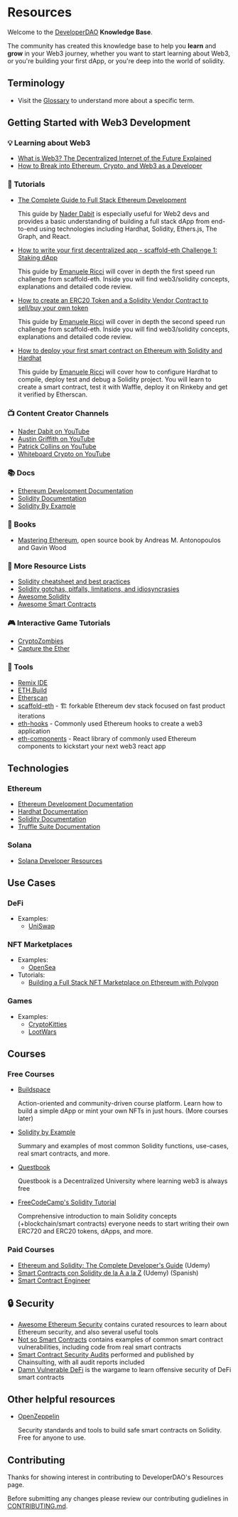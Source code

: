 # Resources

Welcome to the [DeveloperDAO](https://github.com/Developer-DAO/developer-dao) **Knowledge Base**.

The community has created this knowledge base to help you **learn** and **grow** in your Web3 journey, whether you want to start learning about Web3, or you're building your first dApp, or you're deep into the world of solidity.

## Terminology

- Visit the [Glossary](GLOSSARY.md) to understand more about a specific term.

## Getting Started with Web3 Development

### 💡 Learning about Web3

- [What is Web3? The Decentralized Internet of the Future Explained](https://www.freecodecamp.org/news/what-is-web3/)
- [How to Break into Ethereum, Crypto, and Web3 as a Developer](https://www.freecodecamp.org/news/breaking-into-ethereum-crypto-web3-as-a-developer/)

### 📄 Tutorials

- [The Complete Guide to Full Stack Ethereum Development](https://dev.to/dabit3/the-complete-guide-to-full-stack-ethereum-development-3j13)

  This guide by [Nader Dabit](https://github.com/dabit3) is especially useful for Web2 devs and provides a basic understanding of building a full stack dApp from end-to-end using technologies including Hardhat, Solidity, Ethers.js, The Graph, and React.

- [How to write your first decentralized app - scaffold-eth Challenge 1: Staking dApp](https://dev.to/stermi/scaffold-eth-challenge-1-staking-dapp-4ofb)

  This guide by [Emanuele Ricci](https://twitter.com/StErMi) will cover in depth the first speed run challenge from scaffold-eth. Inside you will find web3/solidity concepts, explanations and detailed code review.

- [How to create an ERC20 Token and a Solidity Vendor Contract to sell/buy your own token](https://dev.to/stermi/how-to-create-an-erc20-token-and-a-solidity-vendor-contract-to-sell-buy-your-own-token-4j1m)

  This guide by [Emanuele Ricci](https://twitter.com/StErMi) will cover in depth the second speed run challenge from scaffold-eth. Inside you will find web3/solidity concepts, explanations and detailed code review.

- [How to deploy your first smart contract on Ethereum with Solidity and Hardhat](https://dev.to/stermi/how-to-deploy-your-first-smart-contract-on-ethereum-with-solidity-and-hardhat-5efc)

  This guide by [Emanuele Ricci](https://twitter.com/StErMi) will cover how to configure Hardhat to compile, deploy test and debug a Solidity project. You will learn to create a smart contract, test it with Waffle, deploy it on Rinkeby and get it verified by Etherscan.

### 📺 Content Creator Channels

- [Nader Dabit on YouTube](https://www.youtube.com/c/naderdabit)
- [Austin Griffith on YouTube](https://www.youtube.com/channel/UC_HI2i2peo1A-STdG22GFsA)
- [Patrick Collins on YouTube](https://www.youtube.com/channel/UCn-3f8tw_E1jZvhuHatROwA)
- [Whiteboard Crypto on YouTube](https://www.youtube.com/channel/UCsYYksPHiGqXHPoHI-fm5sg)

### 📚 Docs

- [Ethereum Development Documentation](https://ethereum.org/en/developers/docs/)
- [Solidity Documentation](https://docs.soliditylang.org/en/v0.8.8/index.html)
- [Solidity By Example](https://docs.soliditylang.org/en/v0.8.8/solidity-by-example.html)

### 📖 Books

- [Mastering Ethereum](https://github.com/ethereumbook/ethereumbook), open source book by Andreas M. Antonopoulos and Gavin Wood

### 🤯 More Resource Lists

- [Solidity cheatsheet and best practices](https://github.com/manojpramesh/solidity-cheatsheet)
- [Solidity gotchas, pitfalls, limitations, and idiosyncrasies](https://github.com/miguelmota/solidity-idiosyncrasies)
- [Awesome Solidity](https://github.com/bkrem/awesome-solidity)
- [Awesome Smart Contracts](https://github.com/transmute-industries/awesome-smart-contracts)

### 🎮 Interactive Game Tutorials

- [CryptoZombies](https://cryptozombies.io/en/solidity)
- [Capture the Ether](https://capturetheether.com/)

### 🔨 Tools

- [Remix IDE](https://remix.ethereum.org/)
- [ETH.Build](https://eth.build/)
- [Etherscan](https://etherscan.io/)
- [scaffold-eth](https://github.com/scaffold-eth/scaffold-eth) - 🏗 forkable Ethereum dev stack focused on fast product iterations
- [eth-hooks](https://github.com/scaffold-eth/eth-hooks) - Commonly used Ethereum hooks to create a web3 application
- [eth-components](https://github.com/scaffold-eth/eth-components) - React library of commonly used Ethereum components to kickstart your next web3 react app

## Technologies

### Ethereum

- [Ethereum Development Documentation](https://ethereum.org/en/developers/docs/)
- [Hardhat Documentation](https://hardhat.org/getting-started/)
- [Solidity Documentation](https://docs.soliditylang.org/en/v0.8.8/index.html)
- [Truffle Suite Documentation](https://www.trufflesuite.com/docs)

### Solana

- [Solana Developer Resources](https://github.com/CristinaSolana/solana-developer-resources)

## Use Cases

### DeFi

- Examples:
  - [UniSwap](https://uniswap.org/)

### NFT Marketplaces

- Examples:
  - [OpenSea](https://opensea.io/)
- Tutorials:
  - [Building a Full Stack NFT Marketplace on Ethereum with Polygon](https://dev.to/dabit3/building-scalable-full-stack-apps-on-ethereum-with-polygon-2cfb)

### Games

- Examples:
  - [CryptoKitties](https://www.cryptokitties.co/)
  - [LootWars](https://lootwars.xyz/)

## Courses

### Free Courses
- [Buildspace](https://buildspace.so) 

  Action-oriented and community-driven course platform. Learn how to build a simple dApp or mint your own NFTs in just hours. (More courses later)

- [Solidity by Example](https://solidity-by-example.org/)

  Summary and examples of most common Solidity functions, use-cases, real smart contracts, and more.

- [Questbook](https://questbook.notion.site/Questbook-Learn-Web3-a5f4be8b107f4647a91fe84e6aa7e722)

  Questbook is a Decentralized University where learning web3 is always free
  
 - [FreeCodeCamp's Solidity Tutorial](https://www.youtube.com/embed/M576WGiDBdQ)

   Comprehensive introduction to main Solidity concepts (+blockchain/smart contracts) everyone needs to start writing their own ERC720 and ERC20 tokens, dApps, and more.  

### Paid Courses

- [Ethereum and Solidity: The Complete Developer's Guide](https://www.udemy.com/course/ethereum-and-solidity-the-complete-developers-guide/) (Udemy)
- [Smart Contracts con Solidity de la A a la Z](https://www.udemy.com/course/solidity-a-z/learn/lecture/26791510?start=0#overview) (Udemy) (Spanish)
- [Smart Contract Engineer](https://www.smartcontract.engineer/)

## 🔒 Security

- [Awesome Ethereum Security](https://github.com/crytic/awesome-ethereum-security) contains curated resources to learn about Ethereum security, and also several useful tools
- [Not so Smart Contracts](https://github.com/crytic/not-so-smart-contracts) contains examples of common smart contract vulnerabilities, including code from real smart contracts
- [Smart Contract Security Audits](https://github.com/chainsulting/Smart-Contract-Security-Audits) performed and published by Chainsulting, with all audit reports included
- [Damn Vulnerable DeFi](https://www.damnvulnerabledefi.xyz/) is the wargame to learn offensive security of DeFi smart contracts

## Other helpful resources

- [OpenZeppelin](https://openzeppelin.com/contracts/)

  Security standards and tools to build safe smart contracts on Solidity. Free for anyone to use.

## Contributing

Thanks for showing interest in contributing to DeveloperDAO's Resources page.

Before submitting any changes please review our contributing gudielines in [CONTRIBUTING.md](./CONTRIBUTING.md).
